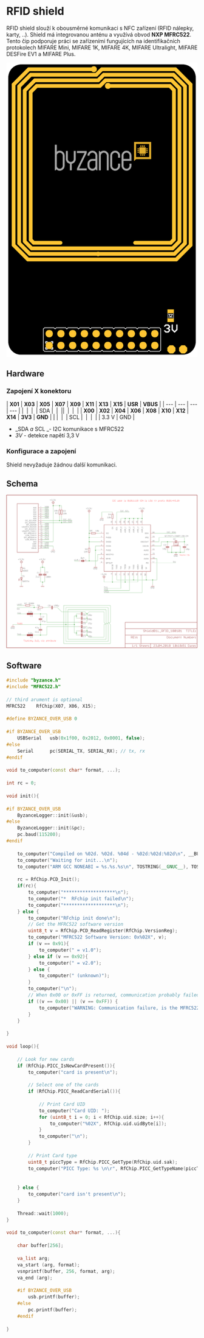 # RFID shield

RFID shield slouží k obousměrné komunikaci s NFC zařízení \(RFID nálepky, karty, ..\). Shield má integrovanou anténu a využívá obvod **NXP MFRC522**. Tento čip podporuje práci se zařízeními fungujících na identifikačních protokolech MIFARE Mini, MIFARE 1K, MIFARE 4K, MIFARE Ultralight, MIFARE DESFire EV1 a MIFARE Plus.

![](../../../.gitbook/assets/shield_rfid_b1.png)



## Hardware

### Zapojení X konektoru

| **X01** | **X03** | **X05** | **X07** | **X09** | **X11** | **X13** | **X15** | **USR** | **VBUS** |
| --- | --- | --- | --- |
| ​ | ​ | ​ | ​SDA | ​ | ​ | ​ | ​ | ​ | ​ |
| **X00** | **X02** | **X04** | **X06** | **X08** | **X10** | **X12** | **X14** | **3V3** | **GND** |
|  | ​ | ​ | SCL | ​ | ​ | ​ | ​ | 3.3 V | GND |

* _SDA _a_ SCL _- I2C komunikace s MFRC522
* _3V_ - detekce napětí 3,3 V

### Konfigurace a zapojení

Shield nevyžaduje žádnou další komunikaci.

## Schema

![](../../../.gitbook/assets/shieldb1l_rfid_180101.png)

## Software

```cpp
#include "byzance.h"
#include "MFRC522.h"

// third arument is optional
MFRC522    RfChip(X07, X06, X15);

#define BYZANCE_OVER_USB 0

#if BYZANCE_OVER_USB
	USBSerial	usb(0x1f00, 0x2012, 0x0001, false);
#else
	Serial		pc(SERIAL_TX, SERIAL_RX); // tx, rx
#endif

void to_computer(const char* format, ...);

int rc = 0;

void init(){

#if BYZANCE_OVER_USB
	ByzanceLogger::init(&usb);
#else
	ByzanceLogger::init(&pc);
	pc.baud(115200);
#endif

	to_computer("Compiled on %02d. %02d. %04d - %02d:%02d:%02d\n", __BUILD_DAY__, __BUILD_MONTH__, __BUILD_YEAR_LEN4__, __BUILD_HOUR__, __BUILD_MINUTE__, __BUILD_SECOND__);
	to_computer("Waiting for init...\n");
	to_computer("ARM GCC NONEABI = %s.%s.%s\n", TOSTRING(__GNUC__), TOSTRING(__GNUC_MINOR__), TOSTRING(__GNUC_PATCHLEVEL__));

	rc = RfChip.PCD_Init();
	if(rc){
		to_computer("*******************\n");
		to_computer("*  RFchip init failed\n");
		to_computer("*******************\n");
	} else {
		to_computer("RFchip init done\n");
		// Get the MFRC522 software version
		uint8_t v = RfChip.PCD_ReadRegister(RfChip.VersionReg);
		to_computer("MFRC522 Software Version: 0x%02X", v);
		if (v == 0x91){
			to_computer(" = v1.0");
		} else if (v == 0x92){
			to_computer(" = v2.0");
		} else {
			to_computer(" (unknown)");
		}
		to_computer("\n");
		// When 0x00 or 0xFF is returned, communication probably failed
		if ((v == 0x00) || (v == 0xFF)) {
			to_computer("WARNING: Communication failure, is the MFRC522 properly connected?");
		}
	}

}

void loop(){

	// Look for new cards
	if (RfChip.PICC_IsNewCardPresent()){
		to_computer("card is present\n");

		// Select one of the cards
		if (RfChip.PICC_ReadCardSerial()){

			// Print Card UID
			to_computer("Card UID: ");
			for (uint8_t i = 0; i < RfChip.uid.size; i++){
				to_computer("%02X", RfChip.uid.uidByte[i]);
			}
			to_computer("\n");
		}

		// Print Card type
		uint8_t piccType = RfChip.PICC_GetType(RfChip.uid.sak);
		to_computer("PICC Type: %s \n\r", RfChip.PICC_GetTypeName(piccType));


	} else {
		to_computer("card isn't present\n");
	}

	Thread::wait(1000);
}

void to_computer(const char* format, ...){

	char buffer[256];

	va_list arg;
	va_start (arg, format);
	vsnprintf(buffer, 256, format, arg);
	va_end (arg);

	#if BYZANCE_OVER_USB
		usb.printf(buffer);
	#else
		pc.printf(buffer);
	#endif

}
```



